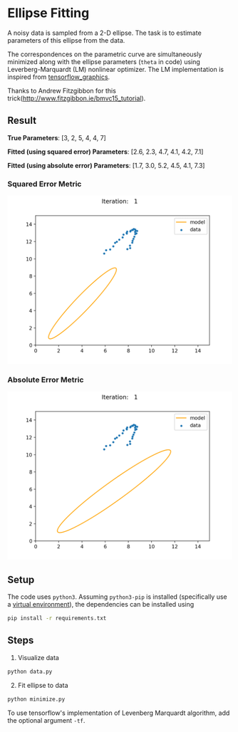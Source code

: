 # Ellipse Fitting
A noisy data is sampled from a 2-D ellipse. The task is to estimate parameters of this ellipse from the data.

The correspondences on the parametric curve are simultaneously minimized along with the ellipse parameters (`theta` in code) using Leverberg-Marquardt (LM) nonlinear optimizer.
The LM implementation is inspired from [tensorflow_graphics](https://github.com/tensorflow/graphics/blob/master/tensorflow_graphics/math/optimizer/levenberg_marquardt.py).

Thanks to Andrew Fitzgibbon for this trick(http://www.fitzgibbon.ie/bmvc15_tutorial).

## Result
**True Parameters**: [3, 2, 5, 4, 4, 7]

**Fitted (using squared error) Parameters**: [2.6, 2.3, 4.7, 4.1, 4.2, 7.1]

**Fitted (using absolute error) Parameters**: [1.7, 3.0, 5.2, 4.5, 4.1, 7.3]

### Squared Error  Metric
![Squared Fitting Iterations](media_readme/squared_fitting/fitting.gif)

### Absolute Error  Metric
![Absolute Fitting Iterations](media_readme/absolute_fitting/fitting.gif)

## Setup
The code uses `python3`.
Assuming `python3-pip` is installed (specifically use a [virtual environment](https://docs.python.org/3/library/venv.html)), the dependencies can be installed using
```bash
pip install -r requirements.txt
```

## Steps
1. Visualize data
```python
python data.py
```

2. Fit ellipse to data
```python
python minimize.py
```
To use tensorflow's implementation of Levenberg Marquardt algorithm, add the optional argument `-tf`.
